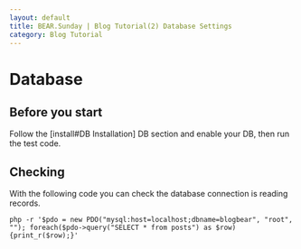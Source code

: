 ```yaml
---
layout: default
title: BEAR.Sunday | Blog Tutorial(2) Database Settings
category: Blog Tutorial
---
```


# Database 

## Before you start 

Follow the [install#DB Installation] DB section and enable your DB, then run the test code.

## Checking 
With the following code you can check the database connection is reading records.

```
php -r '$pdo = new PDO("mysql:host=localhost;dbname=blogbear", "root", ""); foreach($pdo->query("SELECT * from posts") as $row){print_r($row);}'
```